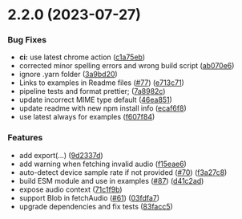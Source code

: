 # 2.2.0 (2023-07-27)


### Bug Fixes

* **ci:** use latest chrome action ([c1a75eb](https://github.com/YumeT023/crunker/commit/c1a75eb0831a7f98cb652c060a873ce4083f5a01))
* corrected minor spelling errors and wrong build script ([ab070e6](https://github.com/YumeT023/crunker/commit/ab070e6a88b913e3dac8e0f22fcacd78be0c8fbd))
* ignore .yarn folder ([3a9bd20](https://github.com/YumeT023/crunker/commit/3a9bd2028fee8dac420f6895b4bebadd1da2cfb9))
* Links to examples in Readme files ([#77](https://github.com/YumeT023/crunker/issues/77)) ([e713c71](https://github.com/YumeT023/crunker/commit/e713c712ea68f58745f98d46eb4c7cc813427406))
* pipeline tests and format prettier; ([7a8982c](https://github.com/YumeT023/crunker/commit/7a8982c2edbd4451e646e581f374fc4a5a677ead))
* update incorrect MIME type default ([46ea851](https://github.com/YumeT023/crunker/commit/46ea8514d85919f660b30389482bf6276bdcc2cc))
* update readme with new npm install info ([ecaf6f8](https://github.com/YumeT023/crunker/commit/ecaf6f8400c492d0d5c5c4401acc692b1897f8b9))
* use latest always for examples ([f607f84](https://github.com/YumeT023/crunker/commit/f607f841cb40e4f2950b04c4cbe7561ba748f01c))


### Features

* add export(...) ([9d2337d](https://github.com/YumeT023/crunker/commit/9d2337db5dc4fb8a2038235d448cf1ae281086be))
* add warning when fetching invalid audio ([f15eae6](https://github.com/YumeT023/crunker/commit/f15eae667cbee06d4a073c841caf2385e087f0e9))
* auto-detect device sample rate if not provided ([#70](https://github.com/YumeT023/crunker/issues/70)) ([f3a27c8](https://github.com/YumeT023/crunker/commit/f3a27c85f73af747cf5f8bb1b17e7f4194f86bc5))
* build ESM module and use in examples ([#87](https://github.com/YumeT023/crunker/issues/87)) ([d41c2ad](https://github.com/YumeT023/crunker/commit/d41c2ad3ad5af43d978df8f94c3da4013e5efd83))
* expose audio context ([71c1f9b](https://github.com/YumeT023/crunker/commit/71c1f9b119cf74263413f21afb0aafd485232e17))
* support Blob in fetchAudio ([#61](https://github.com/YumeT023/crunker/issues/61)) ([03fdfa7](https://github.com/YumeT023/crunker/commit/03fdfa7cb710e41878200b3fee44f49899a4b685))
* upgrade dependencies and fix tests ([83facc5](https://github.com/YumeT023/crunker/commit/83facc5775d960d7a8a280c9099a3078a1224ef4))



